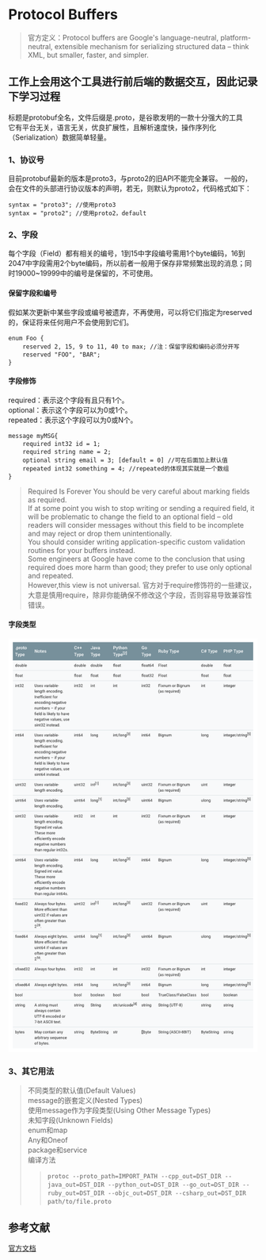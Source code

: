# Protocol Buffers
> 官方定义：Protocol buffers are Google's language-neutral, platform-neutral, extensible mechanism for serializing structured data – think XML, but smaller, faster, and simpler. 
## 工作上会用这个工具进行前后端的数据交互，因此记录下学习过程
标题是protobuf全名，文件后缀是.proto，是谷歌发明的一款十分强大的工具  
它有平台无关，语言无关，优良扩展性，且解析速度快，操作序列化（Serialization）数据简单轻量。  
    
### 1、协议号
目前protobuf最新的版本是proto3，与proto2的旧API不能完全兼容。
一般的，会在文件的头部进行协议版本的声明，若无，则默认为proto2，代码格式如下：  
```
syntax = "proto3"; //使用proto3
syntax = "proto2"; //使用proto2，default
```
### 2、字段
每个字段（Field）都有相关的编号，1到15中字段编号需用1个byte编码，16到2047中字段需用2个byte编码，所以前者一般用于保存非常频繁出现的消息；同时19000~19999中的编号是保留的，不可使用。  
#### 保留字段和编号  
假如某次更新中某些字段或编号被遗弃，不再使用，可以将它们指定为reserved的，保证将来任何用户不会使用到它们。  
```
enum Foo {
    reserved 2, 15, 9 to 11, 40 to max; //注：保留字段和编码必须分开写
    reserved "FOO", "BAR";
}
```
#### 字段修饰  
required：表示这个字段有且只有1个。  
optional：表示这个字段可以为0或1个。  
repeated：表示这个字段可以为0或N个。
```
message myMSG{
    required int32 id = 1;
    required string name = 2;
    optional string email = 3; [default = 0] //可在后面加上默认值
    repeated int32 something = 4; //repeated的体现其实就是一个数组
}
```
> Required Is Forever You should be very careful about marking fields as required.   
If at some point you wish to stop writing or sending a required field, it will be problematic to change the field to an optional field – old readers will consider messages without this field to be incomplete and may reject or drop them unintentionally.   
You should consider writing application-specific custom validation routines for your buffers instead.   
Some engineers at Google have come to the conclusion that using required does more harm than good; they prefer to use only optional and repeated.   
However,this view is not universal.
官方对于require修饰符的一些建议，大意是慎用require，除非你能确保不修改这个字段，否则容易导致兼容性错误。
#### 字段类型
![proto](https://raw.githubusercontent.com/LuciferLau/Skills/master/pic/proto.png)
### 3、其它用法
> 不同类型的默认值(Default Values)  
> message的嵌套定义(Nested Types)  
> 使用message作为字段类型(Using Other Message Types)  
> 未知字段(Unknown Fields)  
> enum和map  
> Any和Oneof  
> package和service  
> 编译方法  
>> `protoc --proto_path=IMPORT_PATH --cpp_out=DST_DIR --java_out=DST_DIR --python_out=DST_DIR --go_out=DST_DIR --ruby_out=DST_DIR --objc_out=DST_DIR --csharp_out=DST_DIR path/to/file.proto
`
## 参考文献
[官方文档](https://developers.google.com/protocol-buffers/docs/proto3)
